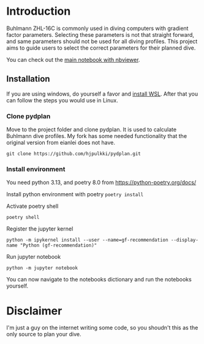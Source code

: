 # Introduction
Buhlmann ZHL-16C is commonly used in diving computers with gradient factor parameters. Selecting these parameters is not that straight forward, and same parameters should not be used for all diving profiles. This project aims to guide users to select the correct parameters for their planned dive.

You can check out the [main notebook with nbviewer](https://nbviewer.org/github/hjpulkki/gf-recommendation/blob/main/notebooks/GF_recommendation.ipynb).

## Installation

If you are using windows, do yourself a favor and [install WSL](https://learn.microsoft.com/en-us/windows/wsl/install). After that you can follow the steps you would use in Linux.

### Clone pydplan

Move to the project folder and clone pydplan. It is used to calculate Buhlmann dive profiles. My fork has some needed functionality that the original version from eianlei does not have.

`git clone https://github.com/hjpulkki/pydplan.git`

### Install environment

You need python 3.13, and poetry 8.0 from https://python-poetry.org/docs/

Install python environment with poetry
`poetry install`

Activate poetry shell

`poetry shell`

Register the jupyter kernel

`python -m ipykernel install --user --name=gf-recommendation --display-name "Python (gf-recommendation)"`

Run jupyter notebook

`python -m jupyter notebook`

You can now navigate to the notebooks dictionary and run the notebooks yourself.

# Disclaimer

I'm just a guy on the internet writing some code, so you shoudn't this as the only source to plan your dive.
